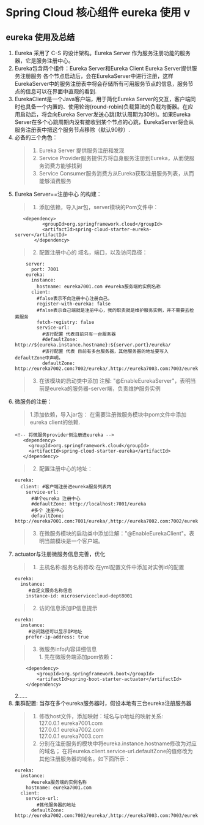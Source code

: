 # Spring Cloud 核心组件 eureka 使用 v
## eureka 使用及总结
1. Eureka 采用了 C-S 的设计架构。Eureka Server 作为服务注册功能的服务器，它是服务注册中心。
2. Eureka包含两个组件：Eureka Server和Eureka Client
Eureka Server提供服务注册服务
各个节点启动后，会在EurekaServer中进行注册，这样EurekaServer中的服务注册表中将会存储所有可用服务节点的信息，服务节点的信息可以在界面中直观的看到.
3. EurekaClient是一个Java客户端，用于简化Eureka Server的交互，客户端同时也具备一个内置的、使用轮询(round-robin)负载算法的负载均衡器。在应用启动后，将会向Eureka Server发送心跳(默认周期为30秒)。如果Eureka Server在多个心跳周期内没有接收到某个节点的心跳，EurekaServer将会从服务注册表中把这个服务节点移除（默认90秒）.
4. 必备的三个角色：
   > 1. Eureka Server 提供服务注册和发现
   > 2. Service Provider服务提供方将自身服务注册到Eureka，从而使服务消费方能够找到
   > 3. Service Consumer服务消费方从Eureka获取注册服务列表，从而能够消费服务
5. Eureka Server==注册中心 的构建：
   > 1. 添加依赖，导入jar包，server模块的Pom文件中：  
     ```
        <dependency>  
               <groupId>org.springframework.cloud</groupId>  
               <artifactId>spring-cloud-starter-eureka-server</artifactId>  
            </dependency>   
     ```
    > 2. 配置注册中心的 域名，端口，以及访问路径：      
    ```
        server:
          port: 7001
        eureka:
          instance:
            hostname: eureka7001.com #eureka服务端的实例名称
          client:
            #false表示不向注册中心注册自己。
            register-with-eureka: false     
            #false表示自己端就是注册中心，我的职责就是维护服务实例，并不需要去检索服务
            fetch-registry: false     
            service-url:
              #该行配置 代表目前只有一台服务器
              #defaultZone: http://${eureka.instance.hostname}:${server.port}/eureka/
              #该行配置 代表 目前有多台服务器，其他服务器的地址要写入defaultZone中声明。
              defaultZone: http://eureka7002.com:7002/eureka/,http://eureka7003.com:7003/eureka/
     ```
    > 3. 在该模块的启动类中添加 注解: "@EnableEurekaServer"，表明当前是eureka的服务器-server端，负责维护服务实例
6. 微服务的注册： 
   > 1.添加依赖，导入jar包： 在需要注册微服务模块中pom文件中添加 eureka client的依赖.
    ```
    <!-- 将微服务provider侧注册进eureka -->
       <dependency>
         <groupId>org.springframework.cloud</groupId>
         <artifactId>spring-cloud-starter-eureka</artifactId>
       </dependency>
    ```
    > 2. 配置注册中心的地址：
    ```
    eureka:
      client: #客户端注册进eureka服务列表内
        service-url: 
          #单个eureka 注册中心
          #defaultZone: http://localhost:7001/eureka
          #多个 注册中心
          defaultZone: http://eureka7001.com:7001/eureka/,http://eureka7002.com:7002/eureka/,http://eureka7003.com:7003/eureka/
    ```
    > 3. 在微服务模块的启动类中添加注解："@EnableEurekaClient"。表明当前模块是一个客户端。 
7. actuator与注册微服务信息完善，优化
   > 1. 主机名称:服务名称修改:在yml配置文件中添加对实例id的配置
   ```
   eureka:
     instance:
        #自定义服务名称信息
       instance-id: microservicecloud-dept8001
   ```
   > 2. 访问信息添加IP信息提示
   ```
   eureka:
     instance:
        #访问路径可以显示IP地址
       prefer-ip-address: true     
   ```
   > 3. 微服务info内容详细信息   
        1. 先在微服务端添加pom依赖：
    ```
        <dependency>
            <groupId>org.springframework.boot</groupId>
            <artifactId>spring-boot-starter-actuator</artifactId>
        </dependency>    
    ```
    2......
8. 集群配置: 当存在多个eureka服务器时，假设本地有三台eureka注册服务器
   > 1. 修改host文件，添加映射：域名与ip地址的映射关系:   
   127.0.0.1  eureka7001.com  
   127.0.0.1  eureka7002.com  
   127.0.0.1  eureka7003.com
   > 2. 分别在注册服务的模块中将eureka.instance.hostname修改为对应的域名； 在将eureka.client.service-url.defaultZone的值修改为其他注册服务器的域名。如下面所示：
    ```
    eureka:
      instance:
          #eureka服务端的实例名称
        hostname: eureka7001.com 
      client:
        service-url:
            #其他服务器的地址
          defaultZone: http://eureka7002.com:7002/eureka/,http://eureka7003.com:7003/eureka/
   ```
   
   


    




